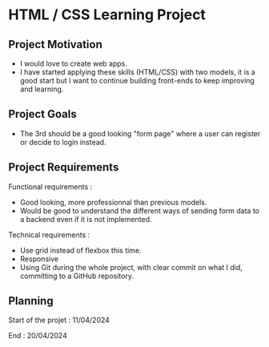# HTML / CSS Learning Project 
## Project Motivation
- I would love to create web apps.
- I have started applying these skills (HTML/CSS) with two models, it is a good start but I want to continue building front-ends to keep improving and learning.
## Project Goals
- The 3rd should be a good looking "form page" where a user can register or decide to login instead. 
## Project Requirements 

Functional requirements :
- Good looking, more professionnal than previous models.
- Would be good to understand the different ways of sending form data to a backend even if it is not implemented.

Technical requirements :
- Use grid instead of flexbox this time.
- Responsive
- Using Git during the whole project, with clear commit on what I did, committing to a GitHub repository.

## Planning
Start of the projet : 11/04/2024

End : 20/04/2024

